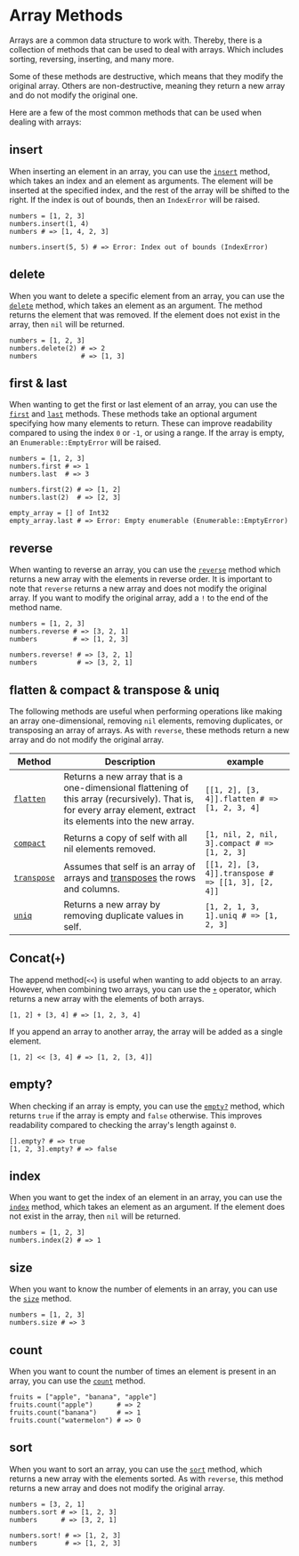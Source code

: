 # Array Methods

Arrays are a common data structure to work with.
Thereby, there is a collection of methods that can be used to deal with arrays.
Which includes sorting, reversing, inserting, and many more.

Some of these methods are destructive, which means that they modify the original array.
Others are non-destructive, meaning they return a new array and do not modify the original one.

Here are a few of the most common methods that can be used when dealing with arrays:

## insert

When inserting an element in an array, you can use the [`insert`][insert] method, which takes an index and an element as arguments.
The element will be inserted at the specified index, and the rest of the array will be shifted to the right.
If the index is out of bounds, then an `IndexError` will be raised.

```crystal
numbers = [1, 2, 3]
numbers.insert(1, 4)
numbers # => [1, 4, 2, 3]

numbers.insert(5, 5) # => Error: Index out of bounds (IndexError)
```

## delete

When you want to delete a specific element from an array, you can use the [`delete`][delete] method, which takes an element as an argument.
The method returns the element that was removed.
If the element does not exist in the array, then `nil` will be returned.

```crystal
numbers = [1, 2, 3]
numbers.delete(2) # => 2
numbers           # => [1, 3]
```

## first & last

When wanting to get the first or last element of an array, you can use the [`first`][first] and [`last`][last] methods.
These methods take an optional argument specifying how many elements to return.
These can improve readability compared to using the index `0` or `-1`, or using a range.
If the array is empty, an `Enumerable::EmptyError` will be raised.

```crystal
numbers = [1, 2, 3]
numbers.first # => 1
numbers.last  # => 3

numbers.first(2) # => [1, 2]
numbers.last(2)  # => [2, 3]

empty_array = [] of Int32
empty_array.last # => Error: Empty enumerable (Enumerable::EmptyError)
```

## reverse

When wanting to reverse an array, you can use the [`reverse`][reverse] method which returns a new array with the elements in reverse order.
It is important to note that `reverse` returns a new array and does not modify the original array.
If you want to modify the original array, add a `!` to the end of the method name.

```crystal
numbers = [1, 2, 3]
numbers.reverse # => [3, 2, 1]
numbers         # => [1, 2, 3]

numbers.reverse! # => [3, 2, 1]
numbers          # => [3, 2, 1]
```

## flatten & compact & transpose & uniq

The following methods are useful when performing operations like making an array one-dimensional, removing `nil` elements, removing duplicates, or transposing an array of arrays.
As with `reverse`, these methods return a new array and do not modify the original array.

| Method | Description | example |
| ------ | ----------- | ------- |
| [`flatten`][flatten] | Returns a new array that is a one-dimensional flattening of this array (recursively). That is, for every array element, extract its elements into the new array. | `[[1, 2], [3, 4]].flatten # => [1, 2, 3, 4]` |
| [`compact`][compact] | Returns a copy of self with all nil elements removed. | `[1, nil, 2, nil, 3].compact # => [1, 2, 3]` |
| [`transpose`][transpose] | Assumes that self is an array of arrays and [transposes][transpose] the rows and columns. | `[[1, 2], [3, 4]].transpose # => [[1, 3], [2, 4]]` |
| [`uniq`][uniq] | Returns a new array by removing duplicate values in self. | `[1, 2, 1, 3, 1].uniq # => [1, 2, 3]` |

## Concat(`+`)

The append method(`<<`) is useful when wanting to add objects to an array.
However, when combining two arrays, you can use the [`+`][concat] operator, which returns a new array with the elements of both arrays.

```crystal
[1, 2] + [3, 4] # => [1, 2, 3, 4]
```

If you append an array to another array, the array will be added as a single element.

```crystal
[1, 2] << [3, 4] # => [1, 2, [3, 4]]
```

## empty?

When checking if an array is empty, you can use the [`empty?`][empty?] method, which returns `true` if the array is empty and `false` otherwise.
This improves readability compared to checking the array's length against `0`.

```crystal
[].empty? # => true
[1, 2, 3].empty? # => false
```

## index

When you want to get the index of an element in an array, you can use the [`index`][index] method, which takes an element as an argument.
If the element does not exist in the array, then `nil` will be returned.

```crystal
numbers = [1, 2, 3]
numbers.index(2) # => 1
```

## size

When you want to know the number of elements in an array, you can use the [`size`][size] method.

```crystal
numbers = [1, 2, 3]
numbers.size # => 3
```

## count

When you want to count the number of times an element is present in an array, you can use the [`count`][count] method.

```crystal
fruits = ["apple", "banana", "apple"]
fruits.count("apple")      # => 2
fruits.count("banana")     # => 1
fruits.count("watermelon") # => 0
```

## sort

When you want to sort an array, you can use the [`sort`][sort] method, which returns a new array with the elements sorted.
As with `reverse`, this method returns a new array and does not modify the original array.

```crystal
numbers = [3, 2, 1]
numbers.sort # => [1, 2, 3]
numbers      # => [3, 2, 1]

numbers.sort! # => [1, 2, 3]
numbers       # => [1, 2, 3]
```

[insert]: https://crystal-lang.org/api/latest/Array.html#insert%28index%3AInt%2Cobject%3AT%29%3Aself-instance-method
[delete]: https://crystal-lang.org/api/latest/Array.html#delete%28obj%29%3AT%7CNil-instance-method
[first]: https://crystal-lang.org/api/latest/Array.html#first%28n%3AInt%29%3AArray%28T%29-instance-method
[last]: https://crystal-lang.org/api/latest/Array.html#last%28n%3AInt%29%3AArray%28T%29-instance-method
[reverse]: https://crystal-lang.org/api/latest/Array.html#reverse%3AArray%28T%29-instance-method
[flatten]: https://crystal-lang.org/api/latest/Array.html#flatten-instance-method
[compact]: https://crystal-lang.org/api/latest/Array.html#compact-instance-method
[transpose]: https://crystal-lang.org/api/latest/Array.html#transpose-instance-method
[uniq]: https://crystal-lang.org/api/latest/Array.html#uniq%3AArray%28T%29-instance-method
[concat]: https://crystal-lang.org/api/latest/Array.html#%2B%28other%3AArray%28U%29%29%3AArray%28T%7CU%29forallU-instance-method
[empty?]: https://crystal-lang.org/api/latest/Indexable.html#empty%3F%3ABool-instance-method
[index]: https://crystal-lang.org/api/latest/Array.html#index%28object%2Coffset%3AInt%3D0%29-instance-method
[size]: https://crystal-lang.org/api/latest/Enumerable.html#size%3AInt32-instance-method
[count]: https://crystal-lang.org/api/latest/Enumerable.html#count%28%26%3AT-%3E%29%3AInt32-instance-method
[sort]: https://crystal-lang.org/api/latest/Array.html#sort%3AArray%28T%29-instance-method
